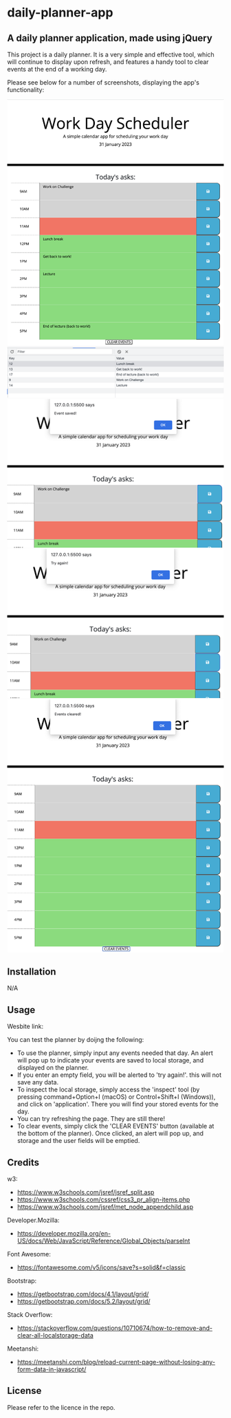 # daily-planner-app

## A daily planner application, made using jQuery

This project is a daily planner. It is a very simple and effective tool, which will continue to display upon refresh, and features a handy tool to clear events at the end of a working day.

Please see below for a number of screenshots, displaying the app's functionality:

![main](screengrab1.png)  
![](screengrab2.png)  
![](screengrab3.png)  
![](screengrab4.png)  
![](screengrab5.png)

## Installation

N/A

## Usage

Wesbite link:

You can test the planner by doijng the following:

- To use the planner, simply input any events needed that day. An alert will pop up to indicate your events are saved to local storage, and displayed on the planner.
- If you enter an empty field, you will be alerted to 'try again!'. this will not save any data.
- To inspect the local storage, simply access the 'inspect' tool (by pressing command+Option+I (macOS) or Control+Shift+I (Windows)), and click on 'application'. There you will find your stored events for the day.
- You can try refreshing the page. They are still there!
- To clear events, simply click the 'CLEAR EVENTS' button (available at the bottom of the planner). Once clicked, an alert will pop up, and storage and the user fields will be emptied.

## Credits

w3:

- https://www.w3schools.com/jsref/jsref_split.asp
- https://www.w3schools.com/cssref/css3_pr_align-items.php
- https://www.w3schools.com/jsref/met_node_appendchild.asp

Developer.Mozilla:

- https://developer.mozilla.org/en-US/docs/Web/JavaScript/Reference/Global_Objects/parseInt

Font Awesome:

- https://fontawesome.com/v5/icons/save?s=solid&f=classic

Bootstrap:

- https://getbootstrap.com/docs/4.1/layout/grid/
- https://getbootstrap.com/docs/5.2/layout/grid/

Stack Overflow:

- https://stackoverflow.com/questions/10710674/how-to-remove-and-clear-all-localstorage-data

Meetanshi:

- https://meetanshi.com/blog/reload-current-page-without-losing-any-form-data-in-javascript/

## License

Please refer to the licence in the repo.
